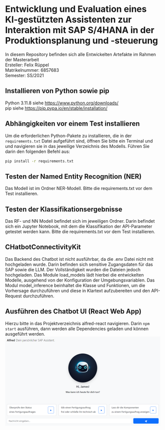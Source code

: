 # Entwicklung und Evaluation eines KI-gestützten Assistenten zur Interaktion mit SAP S/4HANA in der Produktionsplanung und -steuerung
In diesem Repository befinden sich alle Entwickelten Artefakte im Rahmen der Masterarbeit  
Ersteller: Felix Rüppel  
Matrikelnummer: 6857683  
Semester: SS/2021

## Installieren von Python sowie pip
Python 3.11.8 siehe https://www.python.org/downloads/  
pip siehe https://pip.pypa.io/en/stable/installation/

## Abhängigkeiten vor einem Test installieren
Um die erforderlichen Python-Pakete zu installieren, die in der `requirements.txt` Datei aufgeführt sind, öffnen Sie bitte ein Terminal und und navigieren sie in das jeweilige Verzeichnis des Modells. Führen Sie darin den folgenden Befehl aus:

```bash
pip install -r requirements.txt
```

## Testen der Named Entity Recognition (NER)
Das Modell ist im Ordner NER-Modell. Bitte die requirements.txt vor dem Test installieren.

## Testen der Klassifikationsergebnisse
Das RF- und NN Modell befindet sich im jeweiligen Ordner. Darin befindet sich ein Jupyter Notebook, mit dem die Klassifikation der API-Parameter getestet werden kann. Bitte die requirements.txt vor dem Test installieren.

## CHatbotConnectivityKit
Das Backend des Chatbot ist nicht ausführbar, da die .env Datei nicht mit hochgeladen wurde. Darin befinden sich sensitive Zugangsdaten für das SAP sowie die LLM. Der Vollständigkeit wurden die Dateien jedoch hochgeladen. Das Module load_models lädt hierbei die entwickelten Modelle, ausgehend von der Konfiguration der Umgebungsvariablen. Das Modul model_inference beinhaltet die Klasse und Funktionen, um die Vorhersage durchzuführen und diese in Klartext aufzubereiten und den API-Request durchzuführen.

## Ausführen des Chatbot UI (React Web App)
Hierzu bitte in das Projektverzeichnis alfred-react navigieren. Darin ```npm start``` ausführen, dann werden alle Dependencies geladen und können ausgeführt werden.
![React Web App für den Chatbot Alfred](alfred_react.png "React Web App für den Chatbot Alfred")
